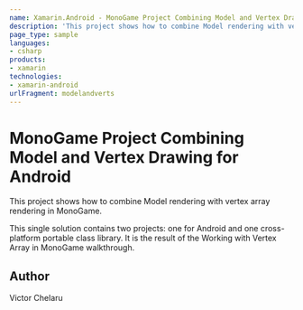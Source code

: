 ```yaml
---
name: Xamarin.Android - MonoGame Project Combining Model and Vertex Drawing for Android
description: 'This project shows how to combine Model rendering with vertex array rendering in MonoGame. This single solution contains two projects: one for...'
page_type: sample
languages:
- csharp
products:
- xamarin
technologies:
- xamarin-android
urlFragment: modelandverts
---
```

# MonoGame Project Combining Model and Vertex Drawing for Android

This project shows how to combine Model rendering with vertex array rendering in MonoGame.

This single solution contains two projects:  one for Android and one cross-platform portable class library. It is the result of the Working with Vertex Array in MonoGame walkthrough.

## Author

Victor Chelaru